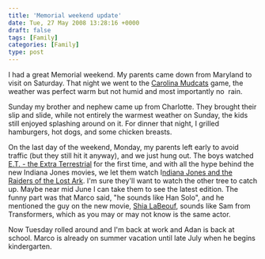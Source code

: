```yaml
---
title: 'Memorial weekend update'
date: Tue, 27 May 2008 13:28:16 +0000
draft: false
tags: [Family]
categories: [Family]
type: post
---
```


I had a great Memorial weekend. My parents came down from Maryland to visit on Saturday. That night we went to the [Carolina Mudcats](http://gomudcats.com) game, the weather was perfect warm but not humid and most importantly no  rain.

Sunday my brother and nephew came up from Charlotte. They brought their slip and slide, while not entirely the warmest weather on Sunday, the kids still enjoyed splashing around on it. For dinner that night, I grilled hamburgers, hot dogs, and some chicken breasts.

On the last day of the weekend, Monday, my parents left early to avoid traffic (but they still hit it anyway), and we just hung out. The boys watched [E.T. - the Extra Terrestrial](http://www.imdb.com/title/tt0083866/) for the first time, and with all the hype behind the new Indiana Jones movies, we let them watch I[ndiana Jones and the Raiders of the Lost Ark](http://www.imdb.com/title/tt0082971/). I'm sure they'll want to watch the other tree to catch up. Maybe near mid June I can take them to see the latest edition. The funny part was that Marco said, "he sounds like Han Solo", and he mentioned the guy on the new movie, [Shia LaBeouf](http://www.imdb.com/name/nm0479471/), sounds like Sam from Transformers, which as you may or may not know is the same actor.

Now Tuesday rolled around and I'm back at work and Adan is back at school. Marco is already on summer vacation until late July when he begins kindergarten.